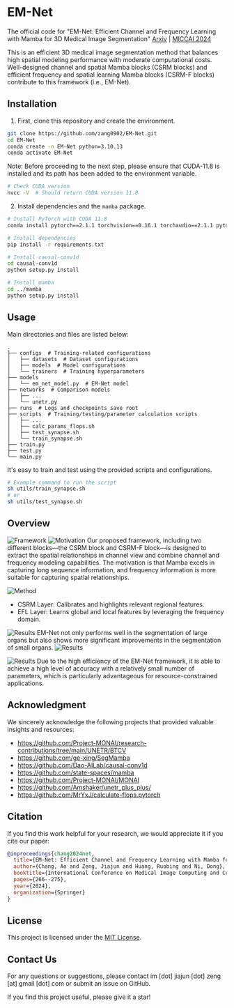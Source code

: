 # EM-Net

The official code for "EM-Net: Efficient Channel and Frequency Learning with Mamba for 3D Medical Image Segmentation" [Arxiv](https://arxiv.org/abs/2409.17675) | [MICCAI 2024](https://papers.miccai.org/miccai-2024/paper/1923_paper.pdf)

This is an efficient 3D medical image segmentation method that balances high spatial modeling performance with moderate computational costs. Well-designed channel and spatial Mamba blocks (CSRM blocks) and efficient frequency and spatial learning Mamba blocks (CSRM-F blocks) contribute to this framework (i.e., EM-Net).

## Installation

1. First, clone this repository and create the environment.

```bash
git clone https://github.com/zang0902/EM-Net.git
cd EM-Net
conda create -n EM-Net python=3.10.13
conda activate EM-Net
```

Note: Before proceeding to the next step, please ensure that CUDA-11.8 is installed and its path has been added to the environment variable.

```bash
# Check CUDA version
nvcc -V  # Should return CUDA version 11.8
```

2. Install dependencies and the `mamba` package.

```bash
# Install PyTorch with CUDA 11.8
conda install pytorch==2.1.1 torchvision==0.16.1 torchaudio==2.1.1 pytorch-cuda=11.8 -c pytorch -c nvidia

# Install dependencies
pip install -r requirements.txt

# Install causal-conv1d
cd causal-conv1d
python setup.py install

# Install mamba
cd ../mamba
python setup.py install
```

## Usage

Main directories and files are listed below:

```
.
├── configs  # Training-related configurations
│   ├── datasets  # Dataset configurations
│   ├── models  # Model configurations
│   └── trainers  # Training hyperparameters
├── models  
│   └── em_net_model.py  # EM-Net model
├── networks  # Comparison models
│   ├── ...
│   └── unetr.py
├── runs  # Logs and checkpoints save root
├── scripts  # Training/testing/parameter calculation scripts
│   ├── ...
│   ├── calc_params_flops.sh
│   ├── test_synapse.sh
│   └── train_synapse.sh
├── train.py  
├── test.py  
└── main.py  
```

It's easy to train and test using the provided scripts and configurations.

```bash
# Example command to run the script
sh utils/train_synapse.sh
# or
sh utils/test_synapse.sh
```

## Overview

![Framework](./assets/framework.png "The EM-Net framework")
![Motivation](./assets/motivation.png "The EM-Net layers motivation")
Our proposed framework, including two different blocks—the CSRM block and CSRM-F block—is designed to extract the spatial relationships in channel view and combine channel and frequency modeling capabilities. The motivation is that Mamba excels in capturing long sequence information, and frequency information is more suitable for capturing spatial relationships.

![Method](./assets/layer.png "The EM-Net layer architecture")

- CSRM Layer:
  Calibrates and highlights relevant regional features.
- EFL Layer:
  Learns global and local features by leveraging the frequency domain.

![Results](./assets/result.png "The EM-Net visualization results")
EM-Net not only performs well in the segmentation of large organs but also shows more significant improvements in the segmentation of small organs.
![Results](./assets/comparison.png "The EM-Net quantitative results")

![Results](./assets/ablation.png "The EM-Net ablation study results")
Due to the high efficiency of the EM-Net framework, it is able to achieve a high level of accuracy with a relatively small number of parameters, which is particularly advantageous for resource-constrained applications.

## Acknowledgment

We sincerely acknowledge the following projects that provided valuable insights and resources:

- https://github.com/Project-MONAI/research-contributions/tree/main/UNETR/BTCV
- https://github.com/ge-xing/SegMamba
- https://github.com/Dao-AILab/causal-conv1d
- https://github.com/state-spaces/mamba
- https://github.com/Project-MONAI/MONAI
- https://github.com/Amshaker/unetr_plus_plus/
- https://github.com/MrYxJ/calculate-flops.pytorch

## Citation

If you find this work helpful for your research, we would appreciate it if you cite our paper:

```bibtex
@inproceedings{chang2024net,
  title={EM-Net: Efficient Channel and Frequency Learning with Mamba for 3D Medical Image Segmentation},
  author={Chang, Ao and Zeng, Jiajun and Huang, Ruobing and Ni, Dong},
  booktitle={International Conference on Medical Image Computing and Computer-Assisted Intervention},
  pages={266--275},
  year={2024},
  organization={Springer}
}
```

## License

This project is licensed under the [MIT License](LICENSE).

## Contact Us

For any questions or suggestions, please contact im [dot] jiajun [dot] zeng [at] gmail [dot] com or submit an issue on GitHub.

If you find this project useful, please give it a star!
